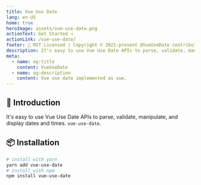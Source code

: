 ```yaml
---
title: Vue Use Date
lang: en-US
home: true
heroImage: assets/vue-use-date.png
actionText: Get Started →
actionLink: /vue-use-date/
footer: 🍁 MIT Licensed | Copyright © 2021-present @VueUseDate contributors
description: It's easy to use Vue Use Date APIs to parse, validate, manipulate, and display dates and times.
meta:
  - name: og:title
    content: VueUseDate
  - name: og:description
    content: Vue use date implemented as vue.
---
```


## :rocket: Introduction

It's easy to use Vue Use Date APIs to parse, validate, manipulate, and display dates and times. `vue-use-date`.

## :package: Installation

```bash
# install with yarn
yarn add vue-use-date
# install with npm
npm install vue-use-date
```

<ToggleDarkMode/>
<!-- TODO: DArk mode -->
